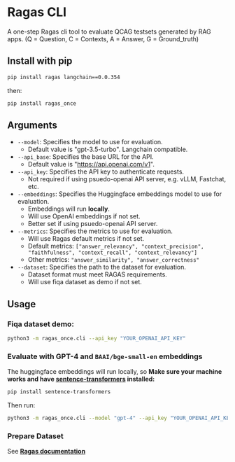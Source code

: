 # Ragas CLI

A one-step Ragas cli tool to evaluate QCAG testsets generated by RAG apps. (Q = Question, C = Contexts, A = Answer, G = Ground_truth)

## Install with pip

```bash
pip install ragas langchain==0.0.354
```

then:

```bash
pip install ragas_once
```

## Arguments

- `--model`: Specifies the model to use for evaluation.
    - Default value is "gpt-3.5-turbo". Langchain compatible.
- `--api_base`: Specifies the base URL for the API.
    - Default value is "https://api.openai.com/v1".
- `--api_key`: Specifies the API key to authenticate requests. 
    - Not required if using psuedo-openai API server, e.g. vLLM, Fastchat, etc.
- `--embeddings`: Specifies the Huggingface embeddings model to use for evaluation. 
    - Embeddings will run **locally**.
    - Will use OpenAI embeddings if not set.
    - Better set if using psuedo-openai API server.
- `--metrics`: Specifies the metrics to use for evaluation.
    - Will use Ragas default metrics if not set.
    - Default metrics: `["answer_relevancy", "context_precision", "faithfulness", "context_recall", "context_relevancy"]`
    - Other metrics: `"answer_similarity", "answer_correctness"`
- `--dataset`: Specifies the path to the dataset for evaluation.    
    - Dataset format must meet RAGAS requirements.
    - Will use fiqa dataset as demo if not set.

## Usage

### Fiqa dataset demo:

```bash
python3 -m ragas_once.cli --api_key "YOUR_OPENAI_API_KEY"
```

### Evaluate with GPT-4 and `BAAI/bge-small-en` embeddings

The huggingface embeddings will run locally, so **Make sure your machine works and have [sentence-transformers](https://pypi.org/project/sentence-transformers/) installed:**

```bash
pip install sentence-transformers
```
Then run:

```bash
python3 -m ragas_once.cli --model "gpt-4" --api_key "YOUR_OPENAI_API_KEY" --embeddings "BAAI/bge-small-en" --dataset "path/to/dataset.csv"
```

### Prepare Dataset

See [**Ragas documentation**](https://docs.ragas.io/en/stable/howtos/applications/data_preparation.html)